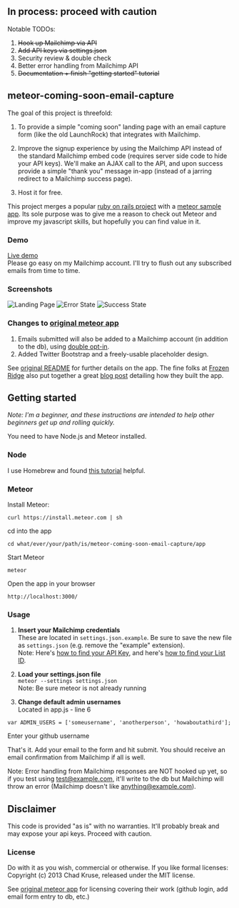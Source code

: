 ## In process: proceed with caution  

Notable TODOs:  

1.  ~~Hook up Mailchimp via API~~  
2.  ~~Add API keys via settings.json~~
3.  Security review & double check
4.  Better error handling from Mailchimp API
5.  ~~Documentation + finish "getting started" tutorial~~
 
## meteor-coming-soon-email-capture  
The goal of this project is threefold:  

1. To provide a simple "coming soon" landing page with an email capture form (like the old LaunchRock) that integrates with Mailchimp.  

2. Improve the signup experience by using the Mailchimp API instead of the standard Mailchimp embed code (requires server side code to hide your API keys). We'll make an AJAX call to the API, and upon success provide a simple "thank you" message in-app (instead of a jarring redirect to a Mailchimp success page).  

3. Host it for free.

This project merges a popular [ruby on rails project](https://github.com/RailsApps/rails-prelaunch-signup) with a [meteor sample app](https://github.com/FrozenRidge/mongolab-meteor-leadcapture-app). Its sole purpose was to give me a reason to check out Meteor and improve my javascript skills, but hopefully you can find value in it.

### Demo
[Live demo](https://github.com/chadokruse/meteor-coming-soon-email-capture)  
Please go easy on my Mailchimp account. I'll try to flush out any subscribed emails from time to time.

### Screenshots

![Landing Page](https://github.com/chadokruse/rails-prelaunch-signup-1click/raw/master/screenshot-main.png)
![Error State](https://github.com/chadokruse/rails-prelaunch-signup-1click/raw/master/screenshot-error.png)
![Success State](https://github.com/chadokruse/rails-prelaunch-signup-1click/raw/master/screenshot-success.png)

### Changes to [original meteor app](https://github.com/FrozenRidge/mongolab-meteor-leadcapture-app)
1. Emails submitted will also be added to a Mailchimp account (in addition to the db), using [double opt-in](http://kb.mailchimp.com/article/how-does-confirmed-optin-or-double-optin-work).
2. Added Twitter Bootstrap and a freely-usable placeholder design.

See [original README](https://github.com/FrozenRidge/mongolab-meteor-leadcapture-app) for further details on the app. The fine folks at [Frozen Ridge](http://frozenridge.co/) also put together a great [blog post](http://blog.mongolab.com/2013/05/build-your-own-lead-capture-page-with-meteor-and-mongolab-in-minutes/) detailing how they built the app.

## Getting started

*Note: I'm a beginner, and these instructions are intended to help other beginners get up and rolling quickly.*

You need to have Node.js and Meteor installed.

### Node  

I use Homebrew and found [this tutorial](http://madebyhoundstooth.com/blog/install-node-with-homebrew-on-os-x/) helpful.  

### Meteor

Install Meteor:

`curl https://install.meteor.com | sh`

cd into the app

`cd what/ever/your/path/is/meteor-coming-soon-email-capture/app`

Start Meteor

`meteor`

Open the app in your browser

`http://localhost:3000/`

### Usage
1.  **Insert your Mailchimp credentials**  
These are located in `settings.json.example`. Be sure to save the new file as `settings.json` (e.g. remove the "example" extension).  
Note: Here's [how to find your API Key](http://kb.mailchimp.com/article/where-can-i-find-my-api-key), and here's [how to find your List ID](http://kb.mailchimp.com/article/how-can-i-find-my-list-id).  

2.  **Load your settings.json file**   
`meteor --settings settings.json`  
Note: Be sure meteor is not already running  

3.  **Change default admin usernames**  
Located in app.js - line 6   
```
var ADMIN_USERS = ['someusername', 'anotherperson', 'howaboutathird'];
```  
Enter your github username

That's it. Add your email to the form and hit submit. You should receive an email confirmation from Mailchimp if all is well.

Note: Error handling from Mailchimp responses are NOT hooked up yet, so if you test using test@example.com, it'll write to the db but Mailchimp will throw an error (Mailchimp doesn't like anything@example.com).


## Disclaimer  

This code is provided "as is" with no warranties. It'll probably break and may expose your api keys. Proceed with caution.

### License

Do with it as you wish, commercial or otherwise. If you like formal licenses: Copyright (c) 2013 Chad Kruse, released under the MIT license.  

See [original meteor app](https://github.com/FrozenRidge/mongolab-meteor-leadcapture-app) for licensing covering their work (github login, add email form entry to db, etc.)
